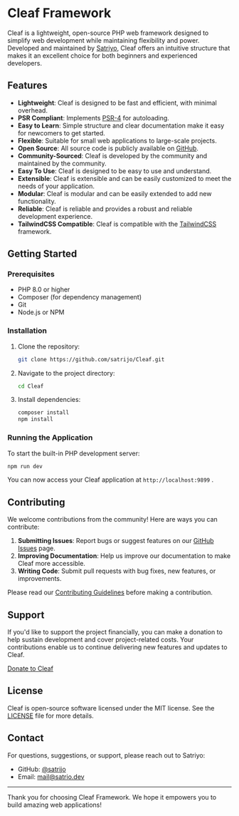 # Cleaf Framework

Cleaf is a lightweight, open-source PHP web framework designed to simplify web development while maintaining flexibility and power. Developed and maintained by [Satriyo](https://github.com/satrijo), Cleaf offers an intuitive structure that makes it an excellent choice for both beginners and experienced developers.

## Features

- **Lightweight**: Cleaf is designed to be fast and efficient, with minimal overhead.
- **PSR Compliant**: Implements [PSR-4](https://www.php-fig.org/psr/psr-4/) for autoloading.
- **Easy to Learn**: Simple structure and clear documentation make it easy for newcomers to get started.
- **Flexible**: Suitable for small web applications to large-scale projects.
- **Open Source**: All source code is publicly available on [GitHub](https://github.com/satrijo/Cleaf).
- **Community-Sourced**: Cleaf is developed by the community and maintained by the community.
- **Easy To Use**: Cleaf is designed to be easy to use and understand.
- **Extensible**: Cleaf is extensible and can be easily customized to meet the needs of your application.
- **Modular**: Cleaf is modular and can be easily extended to add new functionality.
- **Reliable**: Cleaf is reliable and provides a robust and reliable development experience.
- **TailwindCSS Compatible**: Cleaf is compatible with the [TailwindCSS](https://tailwindcss.com/) framework.

## Getting Started

### Prerequisites

- PHP 8.0 or higher
- Composer (for dependency management)
- Git
- Node.js or NPM

### Installation

1. Clone the repository:
   ```bash
   git clone https://github.com/satrijo/Cleaf.git
   ```

2. Navigate to the project directory:
   ```bash
   cd Cleaf
   ```

3. Install dependencies:
   ```bash
   composer install
   npm install
   ```

### Running the Application

To start the built-in PHP development server:

```bash
npm run dev
```

You can now access your Cleaf application at `http://localhost:9899` .

## Contributing

We welcome contributions from the community! Here are ways you can contribute:

1. **Submitting Issues**: Report bugs or suggest features on our [GitHub Issues](https://github.com/satrijo/Cleaf/issues) page.
2. **Improving Documentation**: Help us improve our documentation to make Cleaf more accessible.
3. **Writing Code**: Submit pull requests with bug fixes, new features, or improvements.

Please read our [Contributing Guidelines](CONTRIBUTING.md) before making a contribution.

## Support

If you'd like to support the project financially, you can make a donation to help sustain development and cover project-related costs. Your contributions enable us to continue delivering new features and updates to Cleaf.

[Donate to Cleaf](https://trakteer.id/cleaf/tip)

## License

Cleaf is open-source software licensed under the MIT license. See the [LICENSE](LICENSE) file for more details.

## Contact

For questions, suggestions, or support, please reach out to Satriyo:

- GitHub: [@satrijo](https://github.com/satrijo)
- Email: mail@satrio.dev

---

Thank you for choosing Cleaf Framework. We hope it empowers you to build amazing web applications!